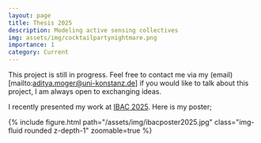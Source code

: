 ```yaml
---
layout: page
title: Thesis 2025
description: Modeling active sensing collectives
img: assets/img/cocktailpartynightmare.png
importance: 1
category: Current
---
```


This project is still in progress. Feel free to contact me via my (email)[mailto:aditya.moger@uni-konstanz.de] if you would like to talk about this project, I am always open to exchanging ideas.

I recently presented my work at [IBAC 2025](https://www.ibac25.com/). Here is my poster;
<div class="row mt-3">
    <div class="col-sm mt-3 mt-md-0">
        {% include figure.html path="/assets/img/ibacposter2025.jpg" class="img-fluid rounded z-depth-1" zoomable=true %}
    </div>
</div>